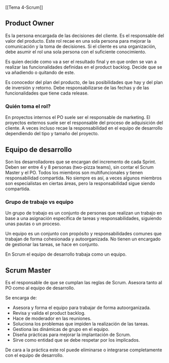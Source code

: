 [[Tema 4-Scrum]]

## Product Owner
Es la persona encargada de las decisiones del cliente. Es el responsable del valor del producto. Este rol recae en una sola persona para mejorar la comunicación y la toma de decisiones. Si el cliente es una organización, debe asumir el rol una sola persona con el suficiente conocimiento.

Es quien decide como va a ser el resultado final y en que orden se van a realizar las funcionalidades definidas en el product backlog. Decide que se va añadiendo o quitando de este. 

Es conocedor del plan del producto, de las posibilidades que hay y del plan de inversión y retorno. Debe responsabilizarse de las fechas y de las funcionalidades que tiene cada release.

### Quién toma el rol?
En proyectos internos el PO suele ser el responsable de marketing. El proyectos externos suele ser el responsable del proceso de adquisición del cliente. A veces incluso recae la responsabilidad en el equipo de desarrollo dependiendo del tipo y tamaño del proyecto.

## Equipo de desarrollo
Son los desarrolladores que se encargan del incremento de cada Sprint. Deben ser entre 4 y 8 personas (two-pizza teams), sin contar el Scrum Master y el PO. Todos los miembros son multifuncionales y tienen responsabilidad compartida. No siempre es así, a veces algunos miembros son especialistas en ciertas áreas, pero la responsabilidad sigue siendo compartida. 

### Grupo de trabajo vs equipo
Un grupo de trabajo es un conjunto de personas que realizan un trabajo en base a una asignación específica de tareas y responsabilidades, siguiendo unas pautas o un proceso.

Un equipo es un conjunto con propósito y responsabilidades comunes que trabajan de forma cohesionada y autoorganizada. No tienen un encargado de gestionar las tareas, se hace en conjunto.

En Scrum el equipo de desarrollo trabaja como un equipo.

## Scrum Master
Es el responsable de que se cumplan las reglas de Scrum. Asesora tanto al PO como al equipo de desarrollo. 

Se encarga de:
+ Asesora y forma el equipo para trabajar de forma autoorganizada.
+ Revisa y valida el product backlog.
+ Hace de moderador en las reuniones.
+ Soluciona los problemas que impiden la realización de las tareas.
+ Gestiona las dinámicas de grupo en el equipo.
+ Diseña prácticas para mejorar la implantación de Scrum.
+ Sirve como entidad que se debe respetar por los implicados.

De cara a la práctica este rol puede eliminarse o integrarse completamente con el equipo de desarrollo.
